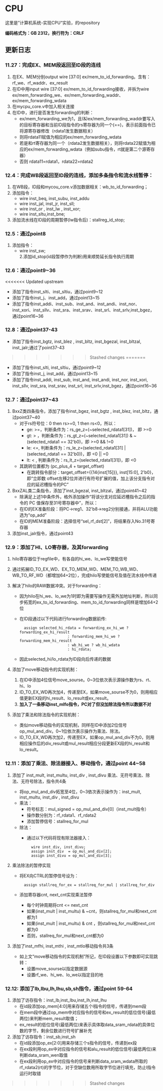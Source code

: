 # CPU
 这里是”计算机系统-实现CPU“实验，的repository

**编码格式为：GB 2312，换行符为：CRLF**

## 更新日志
### 11.27：完成EX、MEM段返回至ID段的连线
1. 在EX、MEM分别output wire [37:0] ex/mem_to_id_forwarding。含有：rf_we、rf_waddr、ex_result
2. 在ID中用input wire [37:0] ex/mem_to_id_forwarding接收，并拆为wire ex/mem_forwarding_we、ex/mem_forwarding_waddr、ex/mem_forwarding_wdata
3. 在mycpu_core.v中加入相关连接
4. 在ID中，进行是否发生forwarding的判断：
    * ex/mem_forwarding_we为1，且(&)ex/mem_forwarding_waddr要写入的目标寄存器和当前ID段指令的rs寄存器为同一个(==)，表示前面指令已将源寄存器修改（rdata1发生数据相关）
    * 则将rdata11赋值为相应的ex/mem_forwarding_wdata
    * 若是和rt寄存器为同一个（rdata2发生数据相关），则将rdata22赋值为相应的ex/mem_forwarding_wdata（例如subu指令，rt就是第二个源寄存器）
    * 否则 rdata11=rdata1，rdata22=rdata2
### 12.4：完成WB段返回至ID段的连线，添加多条指令和流水线暂停：
1. 在WB段，ID段和mycou_core.v添加数据相关：wb_to_id_forwarding；
2. 添加指令：
    * wire inst_beq, inst_subu, inst_addu
    * wire inst_jal, inst_jr,   inst_sll;
    * wire inst_or , inst_lw ,  inst_xor;  
    * wire inst_sltu,inst_bne;
3. 添加流水线在ID段的周期暂停(lw指令后)：stallreg_id_stop;
### 12.5：通过point8
1. 添加指令：
    * wire inst_sw;  
2.添加id_stop(id段暂停作为判断)用来顺势延长指令执行周期
### 12.6：通过point9~36
<<<<<<< Updated upstream
* 添加了指令inst_slti、inst_sltiu，通过point9~12
* 添加了指令inst_j、inst_add，通过point13~15
* 添加了指令inst_addi、inst_sub、inst_and、inst_andi、inst_nor、inst_xori、inst_sllv、inst_sra、inst_srav、inst_srl、inst_srlv,inst_bgez，通过point16~36
### 12.8：通过point37-43
* 添加了指令inst_bgtz, inst_blez , inst_bltz, inst_bgezal, inst_bltzal, inst_jalr;通过了point37-43
>>>>>>> Stashed changes
=======
* 添加了指令inst_slti, inst_sltiu，通过point9~12
* 添加了指令inst_j, inst_add，通过point13~15
* 添加了指令inst_addi, inst_sub, inst_and, inst_andi, inst_nor, inst_xori, inst_sllv, inst_sra, inst_srav, inst_srl, inst_srlv,inst_bgez，通过point16~36

### 12.7：通过point37~43
1. BxxZ类四条指令，添加了指令inst_bgez, inst_bgtz , inst_blez, inst_bltz，通过point37~40
    * 对于rs符号位：0 then rs>=0, 1 then rs<0，所以：
        + ge: >=，判断条件为：rs_ge_z=(~selected_rdata1[31])， 即 >=0
        + gt: > ，判断条件为：rs_gt_z=(~selected_rdata1[31]) & ~(selected_rdata1 == 32'b0)，即 >=0 && !=0
        + le: <=, 判断条件为：rs_le_z=(selected_rdata1[31] | (selected_rdata1 == 32'b0))，即 <0 || =0
        + lt: < , 判断条件为：rs_lt_z=(selected_rdata1[31])，即 <0
    * 其跳转位置都为 (pc_plus_4 + target_offset)
        + 在跳转指令部分：target_offset={{14{inst[15]}}, inst[15:0], 2'b0}，即“立即数 offset左移2位并进行有符号扩展的值，加上该分支指令对应的延迟槽指令的PC”
2. BxxZAL类二条指令，添加了inst_bgezal, inst_bltzal，通过point41~42
    * 除满足上述1中条件外，格外添加操作“将该分支对应延迟槽指令之后的指令的 PC 值保存至31号寄存器中”，所以：
    * 在ID的EX准备阶段：将PC->reg1、32'b8->reg2分别接通，并将ALU功能选为“op_add”
    * 在ID的MEM准备阶段：选择信号“sel_rf_dst[2]”，将结果存入No.31号寄存器
3. 添加inst_jalr指令，通过point43

### 12.9：添加了HI、LO寄存器，及其forwarding
1. hilo寄存器位于regfile中，有各自的hi_we、lo_we写使能信号
2. 通过拓展ID_TO_EX_WD、EX_TO_MEM_WD、MEM_TO_WB_WD、WB_TO_RF_WD（都增加64+2位），完成hilo写使能信号及值在流水线中传递
3. 解决了hilo的RAW数据冲突。对于forwarding：
    + 因为hilo在hi_we、lo_we为1时即为需要写操作无需外加地址判断，所以同步拓宽的ex_to_id_forwarding、mem_to_id_forwarding同样是增加64+2位
    + 在ID段通过以下代码进行forwarding数据前传:
    
            assign selected_hi_rdata = forwarding_ex_hi_we ? forwarding_ex_hi_result
                                : forwarding_mem_hi_we ? forwarding_mem_hi_result
                                : wb_hi_we ? wb_hi_wdata
                                : hi_rdata;
    + 因此selected_hi/lo_rdata为ID段向后传递的数据

4. 添加了move移动指令的实现机制：
    1. 在ID中添加4位信号move_sourse。0~3位依次表示源操作数为rs、rt、hi、lo
    2. ID_TO_EX_WD再次加4，传递至EX，如果move_sourse不为0，则用相应值更新EX段的hi_result、lo_result或ex_result。
    3. **加入了一条移动inst_mlfo指令，PC对了但没加除法指令所以数据不对**
    
5. 添加了乘法和除法指令的实现机制：
    + 类似move移动指令的实现机制，同样在ID中添加2位信号op_mul_and_div。0~1位依次表示操作为乘法、除法。
    + ID_TO_EX_WD再次加2，传递至EX，如果op_mul_and_div不为0，则用相应操作后的div_result或mul_result相应分段更新EX段的hi_result和lo_result。

### 12.11：添加了乘法、除法器接入、移动指令，通过point 44~58
1. 添加了 inst_mult, inst_multu, inst_div , inst_divu 乘法、无符号乘法、除法、无符号除法，指令共4条
    * 将op_mul_and_div拓宽至4位，0~3依次表示操作为：inst_mult, inst_multu, inst_div , inst_divu
    * 乘法：
        * 符号标志：mul_signed = op_mul_and_div[0]（inst_mult指令）
        * 操作数分别为：rf_rdata1、rf_rdata2
        * 添加暂停信号：stallreq_for_mul
    * 除法：
        * 通过以下代码将现有除法器接入：

                wire inst_div, inst_divu;
                assign inst_div  = op_mul_and_div[2];
                assign inst_divu = op_mul_and_div[3];

2. 乘法除法的暂停实现
    * 将EX向CTRL的暂停信号设为：

            assign stallreq_for_ex = stallreq_for_mul | stallreq_for_div
    * 添加寄存器cnt, next_cnt实现乘法暂停
        * 每个时钟周期将cnt <= next_cnt
        * 如果(inst_mult | inst_multu) & ~cnt，则stallreq_for_mul和next_cnt都为1
        * 如果(inst_mult | inst_multu) & cnt ，则stallreq_for_mul和next_cnt都为0
        * 否则，stallreq_for_mul和next_cnt都为0

3. 添加了inst_mfhi, inst_mthi , inst_mtlo移动指令共3条
    * 如上文“move移动指令的实现机制”所记，在ID段设置以下参数即可实现跳转：
        * 设置move_sourse以指定数据源
        * 设置rf_we、hi_we、lo_we以指定目的地
### 12.12: 添加了lb,lbu,lh,lhu,sb,sh指令，通过point 59-64
1. 添加了访存指令：inst_lb,inst_lbu,inst_lh,inst_lhu
    * 在id段添加op_mem[4:0]用来存储五个l指令的信号，传递到mem段
    * 在mem段中通过op_mem中对应指令的信号和ex_result的低位信号(最低两位)来判断mem_result取值；
    * ex_result的低位信号(最低两位)来表示具体取data_sram_rdata的具体位数的字节，剩余位数进行符号扩展补充
2. 添加了访存指令：inst_sb,inst_sh
    * 在id段添加op_ex[2:0]用来存储三个s指令的信号，传递到ex段
    * 在ex段利用op_ex中对应指令的信号和alu_result的低位信号(最低两位)来判断data_sram_wen取值
    * 在ex段利用op_ex中对应指令的信号来判断data_sram_wdata所取的rf_rdata2(rt)的字节位，对于空缺位数用所取字节位进行填充，防止l指令运行时取错
>>>>>>> Stashed changes
